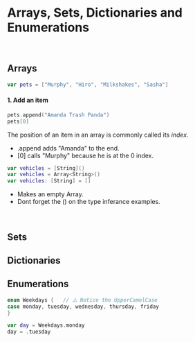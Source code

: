 # Arrays, Sets, Dictionaries and Enumerations
<br/>

## Arrays



```swift
var pets = ["Murphy", "Hiro", "Milkshakes", "Sasha"]
```
#### 1. Add an item
```swift
pets.append("Amanda Trash Panda")
pets[0]
```
The position of an item in an array is commonly called its *index*.
- .append adds "Amanda" to the end.
- [0] calls "Murphy" because he is at the 0 index.

```swift
var vehicles = [String]()
var vehicles = Array<String>()
var vehicles: [String] = []
```
- Makes an empty Array.
- Dont forget the () on the type inferance examples.
<br/>
  
## Sets
## Dictionaries
## Enumerations

```swift
enum Weekdays {   // ⚠️ Notice the UpperCamelCase
case monday, tuesday, wednesday, thursday, friday
}

var day = Weekdays.monday
day = .tuesday
```

